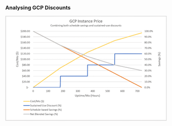
### Analysing GCP Discounts

![GCPSustainedUseDiscounts](https://github.com/minesh1291/Adaping-Data-Science-for-Industries/raw/master/Cloud-Resources/images/GCPSustainedUseDiscounts.png)
